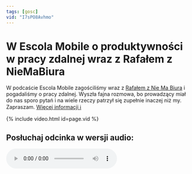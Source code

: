 ```yaml
---
tags: [gosc]
vid: "I7sPO8Avhmo"
---
```


# W Escola Mobile o produktywności w pracy zdalnej wraz z Rafałem z NieMaBiura

W podcaście Escola Mobile zagościliśmy wraz z [Rafałem z Nie Ma Biura](/tag/niemabiura/) i pogadaliśmy o pracy zdalnej. Wyszła fajna rozmowa, bo prowadzący miał do nas sporo pytań i na wiele rzeczy patrzył się zupełnie inaczej niż my. Zapraszam.
 [Więcej informacji ℹ️](https://escolamobile.podbean.com/e/efektywnosc-pracy-zdalnej-nozbe-em44/)

{% include video.html id=page.vid %}

<!--More-->

## Posłuchaj odcinka w wersji audio:

<audio controls>
<source src="https://s188.podbean.com/pb/fdefa8642c0a8723edbf6734bf071575/5fae5a68/data4/fs41/4457840/uploads/em_44_finalacvxl.mp3?pbss=c4fa7d33-981a-5a7e-a57e-0ddadbb60d3b&download=1" type="audio/mpeg">
</audio>


[n]: https://nozbe.com/
